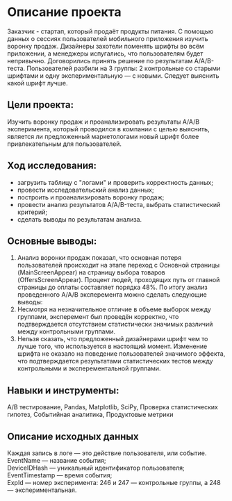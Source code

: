 # Описание проекта
Заказчик - стартап, который продаёт продукты питания. С помощью данных о сессиях пользователей мобильного приложения изучить воронку продаж. Дизайнеры захотели поменять шрифты во всём приложении, а менеджеры испугались, что пользователям будет непривычно. Договорились принять решение по результатам A/A/B-теста. Пользователей разбили на 3 группы: 2 контрольные со старыми шрифтами и одну экспериментальную — с новыми. Следует выяснить какой шрифт лучше.

## Цели проекта:
Изучить воронку продаж и проанализировать результаты A/A/B эксперимента, который проводился в компании с целью выяснить, является ли предложенный маркетологами новый шрифт более привлекательным для пользователей. 

## Ход исследования:
- загрузить таблицу с "логами" и проверить корректность данных;
- провести исследовательский анализ данных;
- построить и проанализировать воронку продаж;
- провести анализ результатов A/A/B-теста, выбрать статистический критерий;
- сделать выводы по результатам анализа.

## Основные выводы:
1. Анализ воронки продаж показал, что основная потеря пользователей происходит на этапе переход с Основной страницы (MainScreenAppear) на страницу выбора товаров (OffersScreenAppear). Процент людей, проходящих путь от главной страницы до оплаты составляет порядка 48%.
По итогу анализ проведенного A/A/B эксперемента можно сделать следующие выводы:
2. Несмотря на незначительное отличие в объеме выборок между группами, эксперемент был проведён корректно, что подтверждается отсутствием статистически значимых различий между контрольными группами.
3. Нельзя сказать, что предложенный дизайнерами шрифт чем то лучше того, что используется в настоящий момент. Изменение шрифта не оказало на поведение пользователей значимого эффекта, что подтверждается результатами статистических тестов между контрольными и эксперементальной группами. 

## Навыки и инструменты:
A/B тестирование, Pandas, Matplotlib, SciPy, Проверка статистических гипотез, Событийная аналитика, Продуктовые метрики

## Описание исходных данных   
Каждая запись в логе — это действие пользователя, или событие.   
EventName — название события;  
DeviceIDHash — уникальный идентификатор пользователя;  
EventTimestamp — время события;  
ExpId — номер эксперимента: 246 и 247 — контрольные группы, а 248 — экспериментальная.  

